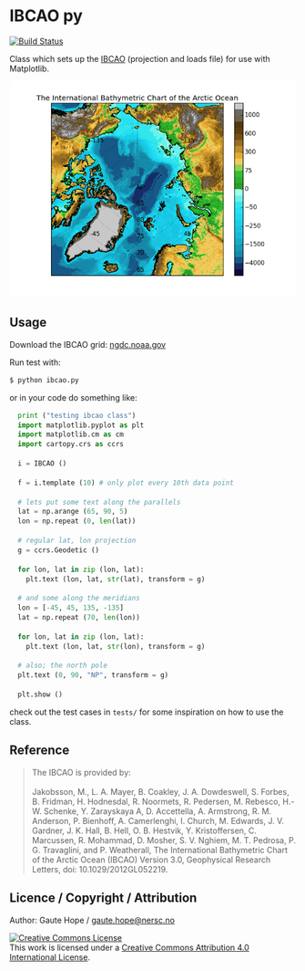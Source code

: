 # IBCAO py
[![Build Status](https://api.travis-ci.org/gauteh/ibcao_py.svg?branch=master)](https://travis-ci.org/gauteh/ibcao_py)

Class which sets up the [IBCAO](http://www.ngdc.noaa.gov/mgg/bathymetry/arctic/arctic.html) (projection and loads file) for use with Matplotlib.

<img src="ibcao_example.png" />

## Usage

Download the IBCAO grid: [ngdc.noaa.gov](http://www.ngdc.noaa.gov/mgg/bathymetry/arctic/grids/version3_0/IBCAO_V3_500m_RR.grd)

Run test with:
```sh
$ python ibcao.py
```

or in your code do something like:
```python
  print ("testing ibcao class")
  import matplotlib.pyplot as plt
  import matplotlib.cm as cm
  import cartopy.crs as ccrs

  i = IBCAO ()

  f = i.template (10) # only plot every 10th data point

  # lets put some text along the parallels
  lat = np.arange (65, 90, 5)
  lon = np.repeat (0, len(lat))

  # regular lat, lon projection
  g = ccrs.Geodetic ()

  for lon, lat in zip (lon, lat):
    plt.text (lon, lat, str(lat), transform = g)

  # and some along the meridians
  lon = [-45, 45, 135, -135]
  lat = np.repeat (70, len(lon))

  for lon, lat in zip (lon, lat):
    plt.text (lon, lat, str(lon), transform = g)

  # also; the north pole
  plt.text (0, 90, "NP", transform = g)

  plt.show ()
```

check out the test cases in `tests/` for some inspiration on how to use the
class.

## Reference

> The IBCAO is provided by: <br />
> <br />
> Jakobsson, M., L. A. Mayer, B. Coakley, J. A. Dowdeswell, S. Forbes, B. Fridman, H. Hodnesdal, R. Noormets, R. Pedersen, M. Rebesco, H.-W. Schenke, Y. Zarayskaya A, D. Accettella, A. Armstrong, R. M. Anderson, P. Bienhoff, A. Camerlenghi, I. Church, M. Edwards, J. V. Gardner, J. K. Hall, B. Hell, O. B. Hestvik, Y. Kristoffersen, C. Marcussen, R. Mohammad, D. Mosher, S. V. Nghiem, M. T. Pedrosa, P. G. Travaglini, and P. Weatherall, The International Bathymetric Chart of the Arctic Ocean (IBCAO) Version 3.0, Geophysical Research Letters, doi: 10.1029/2012GL052219.


## Licence / Copyright / Attribution

Author: Gaute Hope / gaute.hope@nersc.no

<a rel="license" href="http://creativecommons.org/licenses/by/4.0/"><img alt="Creative Commons License" style="border-width:0" src="https://i.creativecommons.org/l/by/4.0/88x31.png" /></a><br />This work is licensed under a <a rel="license" href="http://creativecommons.org/licenses/by/4.0/">Creative Commons Attribution 4.0 International License</a>.

